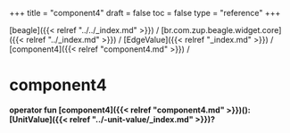 +++
title = "component4"
draft = false
toc = false
type = "reference"
+++

[beagle]({{< relref "../../_index.md" >}}) / [br.com.zup.beagle.widget.core]({{< relref "../_index.md" >}}) / [EdgeValue]({{< relref "_index.md" >}}) / [component4]({{< relref "component4.md" >}}) / 



# component4  
  
<b><b>operator fun [component4]({{< relref "component4.md" >}})(): [UnitValue]({{< relref "../-unit-value/_index.md" >}})?</b></b>  



